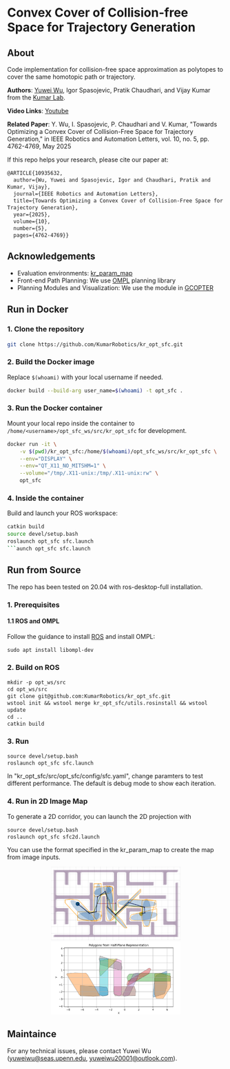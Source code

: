 # Convex Cover of Collision-free Space for Trajectory Generation

## About

Code implementation for collision-free space approximation as polytopes to cover the same homotopic path or trajectory.

__Authors__: [Yuwei Wu](https://github.com/yuwei-wu), Igor Spasojevic,  Pratik Chaudhari, and Vijay Kumar from the [Kumar Lab](https://www.kumarrobotics.org/).

__Video Links__: [Youtube](https://youtu.be/k7CI7-fgSXE)


__Related Paper__: Y. Wu, I. Spasojevic, P. Chaudhari and V. Kumar, "Towards Optimizing a Convex Cover of Collision-Free Space for Trajectory Generation," in IEEE Robotics and Automation Letters, vol. 10, no. 5, pp. 4762-4769, May 2025


If this repo helps your research, please cite our paper at:

```
@ARTICLE{10935632,
  author={Wu, Yuwei and Spasojevic, Igor and Chaudhari, Pratik and Kumar, Vijay},
  journal={IEEE Robotics and Automation Letters}, 
  title={Towards Optimizing a Convex Cover of Collision-Free Space for Trajectory Generation}, 
  year={2025},
  volume={10},
  number={5},
  pages={4762-4769}}
```

## Acknowledgements


- Evaluation environments: [kr_param_map](https://github.com/KumarRobotics/kr_param_map)
- Front-end Path Planning: We use [OMPL](https://ompl.kavrakilab.org/) planning library
- Planning Modules and Visualization: We use the module in [GCOPTER](https://github.com/ZJU-FAST-Lab/GCOPTER)


## Run in Docker

### 1. Clone the repository

```bash
git clone https://github.com/KumarRobotics/kr_opt_sfc.git
```

### 2. Build the Docker image

Replace `$(whoami)` with your local username if needed.

```bash
docker build --build-arg user_name=$(whoami) -t opt_sfc .
```

### 3. Run the Docker container

Mount your local repo inside the container to `/home/<username>/opt_sfc_ws/src/kr_opt_sfc` for development.

```bash
docker run -it \
    -v $(pwd)/kr_opt_sfc:/home/$(whoami)/opt_sfc_ws/src/kr_opt_sfc \
    --env="DISPLAY" \
    --env="QT_X11_NO_MITSHM=1" \
    --volume="/tmp/.X11-unix:/tmp/.X11-unix:rw" \
    opt_sfc
```

### 4. Inside the container

Build and launch your ROS workspace:

```bash
catkin build
source devel/setup.bash
roslaunch opt_sfc sfc.launch
```aunch opt_sfc sfc.launch
```

## Run from Source

The repo has been tested on 20.04 with ros-desktop-full installation.


### 1. Prerequisites

#### 1.1 ROS and OMPL

Follow the guidance to install [ROS](https://wiki.ros.org/ROS/Installation) and install OMPL:
```
sudo apt install libompl-dev
```

### 2. Build on ROS 

```
mkdir -p opt_ws/src
cd opt_ws/src
git clone git@github.com:KumarRobotics/kr_opt_sfc.git
wstool init && wstool merge kr_opt_sfc/utils.rosinstall && wstool update
cd ..
catkin build
```

### 3. Run

```
source devel/setup.bash
roslaunch opt_sfc sfc.launch
```

In "kr_opt_sfc/src/opt_sfc/config/sfc.yaml", change paramters to test different performance. The default is debug mode to show each iteration.


### 4. Run in 2D Image Map 


To generate a 2D corridor, you can launch the 2D projection with


```
source devel/setup.bash
roslaunch opt_sfc sfc2d.launch
```

You can use the format specified in the kr_param_map to create the map from image inputs.

<p align="center">
  <img src="docs/1.png" width = "300" height = "170"/>
  <img src="docs/2.png" width = "300" height = "170"/>
</p>





## Maintaince

For any technical issues, please contact Yuwei Wu (yuweiwu@seas.upenn.edu, yuweiwu20001@outlook.com).
